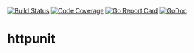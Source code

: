 [![Build Status](https://travis-ci.org/smartystreets/httpunit.svg?branch=master)](https://travis-ci.org/smartystreets/httpunit)
[![Code Coverage](https://codecov.io/gh/smartystreets/httpunit/branch/master/graph/badge.svg)](https://codecov.io/gh/smartystreets/httpunit)
[![Go Report Card](https://goreportcard.com/badge/github.com/smartystreets/httpunit)](https://goreportcard.com/report/github.com/smartystreets/httpunit)
[![GoDoc](https://godoc.org/github.com/smartystreets/httpunit?status.svg)](http://godoc.org/github.com/smartystreets/httpunit)

# httpunit
